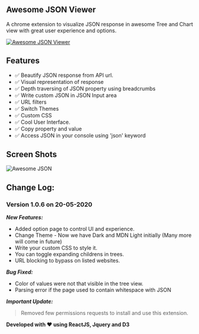 ## Awesome JSON Viewer

A chrome extension to visualize JSON response in awesome Tree and Chart view with great user experience and options.

[![Awesome JSON Viewer](https://raw.githubusercontent.com/rbrahul/Smart-Webpage-Ruler/master/images/chrome.png)](https://chrome.google.com/webstore/detail/awesome-json/iemadiahhbebdklepanmkjenfdebfpfe)


## Features

* ✅ Beautify JSON response from API url.
* ✅ Visual representation of response
* ✅ Depth traversing of JSON property using breadcrumbs
* ✅ Write custom JSON in JSON Input area
* ✅ URL filters
* ✅ Switch Themes
* ✅ Custom CSS
* ✅ Cool User Interface.
* ✅ Copy property and value 
* ✅ Access JSON in your console using 'json' keyword

## Screen Shots
![Awesome JSON](https://raw.githubusercontent.com/rbrahul/Awesome-JSON/master/awesome-json-slideshow.gif "Awesome JSON an awesome Chrome extension to assist development")

## Change Log: 

### Version 1.0.6 on  20-05-2020
***New Features:***
  * Added option page to control UI and experience.
  * Change Theme - Now we have Dark and MDN Light initially (Many more will come in future)
  * Write your custom CSS to style it.
  * You can toggle expanding childrens in trees.
  * URL blocking to bypass on listed websites.

***Bug Fixed:***
* Color of values were not that visible in the tree view.
* Parsing error if the page used to contain whitespace with JSON

***Important Update:***
> Removed few permissions requests to install and use this extension.

**Developed with ♥ using ReactJS, Jquery and D3**
